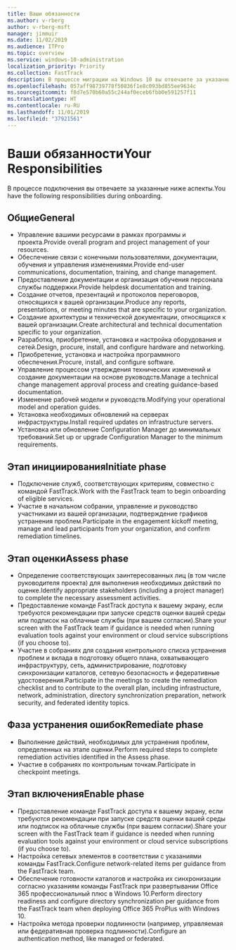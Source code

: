 ```yaml
---
title: Ваши обязанности
ms.author: v-rberg
author: v-rberg-msft
manager: jimmuir
ms.date: 11/02/2019
ms.audience: ITPro
ms.topic: overview
ms.service: windows-10-administration
localization_priority: Priority
ms.collection: FastTrack
description: В процессе миграции на Windows 10 вы отвечаете за указанные ниже аспекты.
ms.openlocfilehash: 057aff98739778f50836f1e8c093bd855ee9634c
ms.sourcegitcommit: f8d7e570b60a55c244af0eceb6fbb0e591257f11
ms.translationtype: HT
ms.contentlocale: ru-RU
ms.lasthandoff: 11/01/2019
ms.locfileid: "37921561"
---
```

# <a name="your-responsibilities"></a><span data-ttu-id="133db-103">Ваши обязанности</span><span class="sxs-lookup"><span data-stu-id="133db-103">Your Responsibilities</span></span>

<span data-ttu-id="133db-104">В процессе подключения вы отвечаете за указанные ниже аспекты.</span><span class="sxs-lookup"><span data-stu-id="133db-104">You have the following responsibilities during onboarding.</span></span>

## <a name="general"></a><span data-ttu-id="133db-105">Общие</span><span class="sxs-lookup"><span data-stu-id="133db-105">General</span></span>

- <span data-ttu-id="133db-106">Управление вашими ресурсами в рамках программы и проекта.</span><span class="sxs-lookup"><span data-stu-id="133db-106">Provide overall program and project management of your resources.</span></span>
- <span data-ttu-id="133db-107">Обеспечение связи с конечными пользователями, документации, обучения и управления изменениями.</span><span class="sxs-lookup"><span data-stu-id="133db-107">Provide end-user communications, documentation, training, and change management.</span></span>
- <span data-ttu-id="133db-108">Предоставление документации и организация обучения персонала службы поддержки.</span><span class="sxs-lookup"><span data-stu-id="133db-108">Provide helpdesk documentation and training.</span></span>
- <span data-ttu-id="133db-109">Создание отчетов, презентаций и протоколов переговоров, относящихся к вашей организации.</span><span class="sxs-lookup"><span data-stu-id="133db-109">Produce any reports, presentations, or meeting minutes that are specific to your organization.</span></span>
- <span data-ttu-id="133db-110">Создание архитектуры и технической документации, относящихся к вашей организации.</span><span class="sxs-lookup"><span data-stu-id="133db-110">Create architectural and technical documentation specific to your organization.</span></span>
- <span data-ttu-id="133db-111">Разработка, приобретение, установка и настройка оборудования и сетей.</span><span class="sxs-lookup"><span data-stu-id="133db-111">Design, procure, install, and configure hardware and networking.</span></span>
- <span data-ttu-id="133db-112">Приобретение, установка и настройка программного обеспечения.</span><span class="sxs-lookup"><span data-stu-id="133db-112">Procure, install, and configure software.</span></span>
- <span data-ttu-id="133db-113">Управление процессом утверждения технических изменений и создание документации на основе руководств.</span><span class="sxs-lookup"><span data-stu-id="133db-113">Manage a technical change management approval process and creating guidance-based documentation.</span></span>
- <span data-ttu-id="133db-114">Изменение рабочей модели и руководств.</span><span class="sxs-lookup"><span data-stu-id="133db-114">Modifying your operational model and operation guides.</span></span>
- <span data-ttu-id="133db-115">Установка необходимых обновлений на серверах инфраструктуры.</span><span class="sxs-lookup"><span data-stu-id="133db-115">Install required updates on infrastructure servers.</span></span>
- <span data-ttu-id="133db-116">Установка или обновление Configuration Manager до минимальных требований.</span><span class="sxs-lookup"><span data-stu-id="133db-116">Set up or upgrade Configuration Manager to the minimum requirements.</span></span>

## <a name="initiate-phase"></a><span data-ttu-id="133db-117">Этап инициирования</span><span class="sxs-lookup"><span data-stu-id="133db-117">Initiate phase</span></span>

- <span data-ttu-id="133db-118">Подключение служб, соответствующих критериям, совместно с командой FastTrack.</span><span class="sxs-lookup"><span data-stu-id="133db-118">Work with the FastTrack team to begin onboarding of eligible services.</span></span>
- <span data-ttu-id="133db-119">Участие в начальном собрании, управление и руководство участниками из вашей организации, подтверждение графиков устранения проблем.</span><span class="sxs-lookup"><span data-stu-id="133db-119">Participate in the engagement kickoff meeting, manage and lead participants from your organization, and confirm remediation timelines.</span></span>

## <a name="assess-phase"></a><span data-ttu-id="133db-120">Этап оценки</span><span class="sxs-lookup"><span data-stu-id="133db-120">Assess phase</span></span>

- <span data-ttu-id="133db-121">Определение соответствующих заинтересованных лиц (в том числе руководителя проекта) для выполнения необходимых действий по оценке.</span><span class="sxs-lookup"><span data-stu-id="133db-121">Identify appropriate stakeholders (including a project manager) to complete the necessary assessment activities.</span></span>
- <span data-ttu-id="133db-122">Предоставление команде FastTrack доступа к вашему экрану, если требуются рекомендации при запуске средств оценки вашей среды или подписок на облачные службы (при вашем согласии).</span><span class="sxs-lookup"><span data-stu-id="133db-122">Share your screen with the FastTrack team if guidance is needed when running evaluation tools against your environment or cloud service subscriptions (if you choose to).</span></span>
- <span data-ttu-id="133db-123">Участие в собраниях для создания контрольного списка устранения проблем и вклада в подготовку общего плана, охватывающего инфраструктуру, сеть, администрирование, подготовку синхронизации каталогов, сетевую безопасность и федеративные удостоверения.</span><span class="sxs-lookup"><span data-stu-id="133db-123">Participate in the meetings to create the remediation checklist and to contribute to the overall plan, including infrastructure, network, administration, directory synchronization preparation, network security, and federated identity topics.</span></span>

## <a name="remediate-phase"></a><span data-ttu-id="133db-124">Фаза устранения ошибок</span><span class="sxs-lookup"><span data-stu-id="133db-124">Remediate phase</span></span>

- <span data-ttu-id="133db-125">Выполнение действий, необходимых для устранения проблем, определенных на этапе оценки.</span><span class="sxs-lookup"><span data-stu-id="133db-125">Perform required steps to complete remediation activities identified in the Assess phase.</span></span>
- <span data-ttu-id="133db-126">Участие в собраниях по контрольным точкам.</span><span class="sxs-lookup"><span data-stu-id="133db-126">Participate in checkpoint meetings.</span></span>

## <a name="enable-phase"></a><span data-ttu-id="133db-127">Этап включения</span><span class="sxs-lookup"><span data-stu-id="133db-127">Enable phase</span></span>

- <span data-ttu-id="133db-128">Предоставление команде FastTrack доступа к вашему экрану, если требуются рекомендации при запуске средств оценки вашей среды или подписок на облачные службы (при вашем согласии).</span><span class="sxs-lookup"><span data-stu-id="133db-128">Share your screen with the FastTrack team if guidance is needed when running evaluation tools against your environment or cloud service subscriptions (if you choose to).</span></span>
- <span data-ttu-id="133db-129">Настройка сетевых элементов в соответствии с указаниями команды FastTrack.</span><span class="sxs-lookup"><span data-stu-id="133db-129">Configure network-related items per guidance from the FastTrack team.</span></span>
- <span data-ttu-id="133db-130">Обеспечение готовности каталогов и настройка их синхронизации согласно указаниям команды FastTrack при развертывании Office 365 профессиональный плюс в Windows 10.</span><span class="sxs-lookup"><span data-stu-id="133db-130">Perform directory readiness and configure directory synchronization per guidance from the FastTrack team when deploying Office 365 ProPlus with Windows 10.</span></span>
- <span data-ttu-id="133db-131">Настройка метода проверки подлинности (например, управляемая или федеративная проверка подлинности).</span><span class="sxs-lookup"><span data-stu-id="133db-131">Configure an authentication method, like managed or federated.</span></span>







  

  

 
